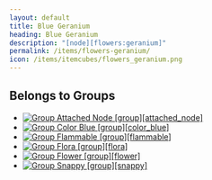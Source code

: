 ```yaml
---
layout: default
title: Blue Geranium
heading: Blue Geranium
description: "[node][flowers:geranium]"
permalink: /items/flowers-geranium/
icon: /items/itemcubes/flowers_geranium.png
---
```



## Belongs to Groups

<ul class="list-items">
    <li><a href="{{site.baseurl}}/items/group-attached-node/"><img src="{{site.baseurl}}/assets/img/items/itemcubes/farming_seed_cotton.png" data-toggle="tooltip" title="Group Attached Node [group][attached_node]"></a></li>
    <li><a href="{{site.baseurl}}/items/group-color-blue/"><img src="{{site.baseurl}}/assets/img/items/itemcubes/flowers_geranium.png" data-toggle="tooltip" title="Group Color Blue [group][color_blue]"></a></li>
    <li><a href="{{site.baseurl}}/items/group-flammable/"><img src="{{site.baseurl}}/assets/img/items/itemcubes/default_leaves.png" data-toggle="tooltip" title="Group Flammable [group][flammable]"></a></li>
    <li><a href="{{site.baseurl}}/items/group-flora/"><img src="{{site.baseurl}}/assets/img/items/itemcubes/default_junglegrass.png" data-toggle="tooltip" title="Group Flora [group][flora]"></a></li>
    <li><a href="{{site.baseurl}}/items/group-flower/"><img src="{{site.baseurl}}/assets/img/items/itemcubes/flowers_dandelion_white.png" data-toggle="tooltip" title="Group Flower [group][flower]"></a></li>
    <li><a href="{{site.baseurl}}/items/group-snappy/"><img src="{{site.baseurl}}/assets/img/items/itemcubes/default_leaves.png" data-toggle="tooltip" title="Group Snappy [group][snappy]"></a></li>
</ul>
